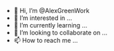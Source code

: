 - 👋 Hi, I’m @AlexGreenWork
- 👀 I’m interested in ...
- 🌱 I’m currently learning ...
- 💞️ I’m looking to collaborate on ...
- 📫 How to reach me ...

<!---
AlexGreenWork/AlexGreenWork is a ✨ special ✨ repository because its `README.md` (this file) appears on your GitHub profile.
You can click the Preview link to take a look at your changes.
--->
